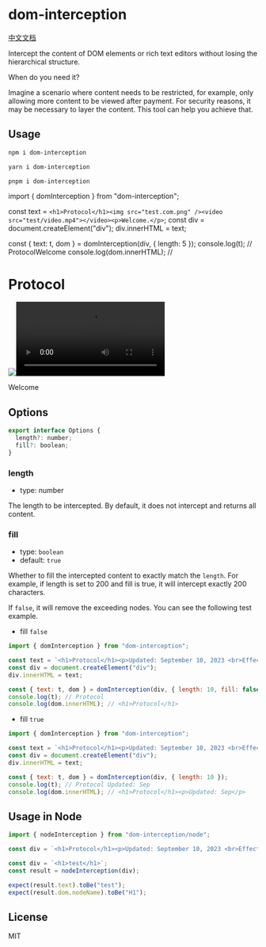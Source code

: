# dom-interception

[中文文档](./README_ZH.md)

Intercept the content of DOM elements or rich text editors without losing the hierarchical structure.

When do you need it?

Imagine a scenario where content needs to be restricted, for example, only allowing more content to be viewed after payment. For security reasons, it may be necessary to layer the content. This tool can help you achieve that.

## Usage

```txt
npm i dom-interception
```

```txt
yarn i dom-interception
```

```txt
pnpm i dom-interception
```

import { domInterception } from "dom-interception";

const text = `<h1>Protocol</h1><img src="test.com.png" /><video src="test/video.mp4"></video><p>Welcome.</p>`;
const div = document.createElement("div");
div.innerHTML = text;

const { text: t, dom } = domInterception(div, { length: 5 });
console.log(t); // ProtocolWelcome
console.log(dom.innerHTML); // <h1>Protocol</h1><img src="test.com.png"><video src="test/video.mp4"></video><p>Welcome</p>

## Options

```js
export interface Options {
  length?: number;
  fill?: boolean;
}
```

### length

- type: number

The length to be intercepted. By default, it does not intercept and returns all content.

### fill

- type: `boolean`
- default: `true`

Whether to fill the intercepted content to exactly match the `length`. For example, if length is set to 200 and fill is true, it will intercept exactly 200 characters.

If `false`, it will remove the exceeding nodes. You can see the following test example.

- fill `false`

```js
import { domInterception } from "dom-interception";

const text = `<h1>Protocol</h1><p>Updated: September 10, 2023 <br>Effective: September 15, 2023</p><p>Welcome.</p>`;
const div = document.createElement("div");
div.innerHTML = text;

const { text: t, dom } = domInterception(div, { length: 10, fill: false });
console.log(t); // Protocol
console.log(dom.innerHTML); // <h1>Protocol</h1>
```

- fill `true`

```js
import { domInterception } from "dom-interception";

const text = `<h1>Protocol</h1><p>Updated: September 10, 2023 <br>Effective: September 15, 2023</p><p>Welcome.</p>`;
const div = document.createElement("div");
div.innerHTML = text;

const { text: t, dom } = domInterception(div, { length: 10 });
console.log(t); // Protocol Updated: Sep
console.log(dom.innerHTML); // <h1>Protocol</h1><p>Updated: Sep</p>
```

## Usage in Node

```js
import { nodeInterception } from "dom-interception/node";

const div = `<h1>Protocol</h1><p>Updated: September 10, 2023 <br>Effective: September 15, 2023</p><p>Welcome.</p>`;

const div = `<h1>test</h1>`;
const result = nodeInterception(div);

expect(result.text).toBe("test");
expect(result.dom.nodeName).toBe("H1");
```

## License

MIT
